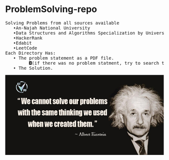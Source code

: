 # ProblemSolving-repo
<pre>
Solving Problems from all sources available 
   •An-Najah National University
   •Data Structures and Algorithms Specialization by University of California and HSE University, Moscow, Russia.
   •HackerRank
   •Edabit
   •LeetCode
Each Directory Has:
   • The problem statement as a PDF file. 
         ◘(if there was no problem statment, try to search the name of the problem on LeetCode/Edabit).
   • The Solution.
</pre>

![](problemSolving.jpeg)
